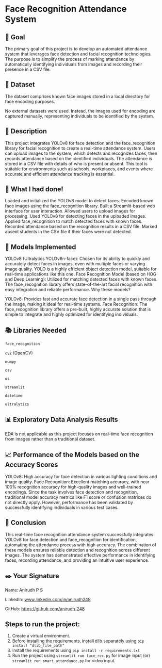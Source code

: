 # Face Recognition Attendance System

## 🎯 Goal
The primary goal of this project is to develop an automated attendance system that leverages face detection and facial recognition technologies. The purpose is to simplify the process of marking attendance by automatically identifying individuals from images and recording their presence in a CSV file.

## 🧵 Dataset
The dataset comprises known face images stored in a local directory for face encoding purposes.

No external datasets were used. Instead, the images used for encoding are captured manually, representing individuals to be identified by the system.

## 🧾 Description
This project integrates YOLOv8 for face detection and the face_recognition library for facial recognition to create a real-time attendance system. Users can upload images to the system, which detects and recognizes faces, then records attendance based on the identified individuals. The attendance is stored in a CSV file with details of who is present or absent. This tool is suitable for environments such as schools, workplaces, and events where accurate and efficient attendance tracking is essential.

## 🧮 What I had done!
Loaded and initialized the YOLOv8 model to detect faces.
Encoded known face images using the face_recognition library.
Built a Streamlit-based web interface for user interaction.
Allowed users to upload images for processing.
Used YOLOv8 for detecting faces in the uploaded images.
Applied face_recognition to match detected faces with known faces.
Recorded attendance based on the recognition results in a CSV file.
Marked absent students in the CSV file if their faces were not detected.

## 🚀 Models Implemented
YOLOv8 (Ultralytics YOLOv8n-face): Chosen for its ability to quickly and accurately detect faces in images, even with multiple faces or varying image quality. YOLO is a highly efficient object detection model, suitable for real-time applications like this one.
Face Recognition Model (based on HOG and Deep Learning): Utilized for matching detected faces with known faces. The face_recognition library offers state-of-the-art facial recognition with easy integration and reliable performance.
Why these models?

YOLOv8: Provides fast and accurate face detection in a single pass through the image, making it ideal for real-time systems.
Face Recognition: The face_recognition library offers a pre-built, highly accurate solution that is simple to integrate and highly optimized for identifying individuals.

## 📚 Libraries Needed
`face_recognition`

`cv2` (OpenCV)

`numpy`

`csv`

`os`

`streamlit`

`datetime`

`ultralytics`

## 📊 Exploratory Data Analysis Results
EDA is not applicable as this project focuses on real-time face recognition from images rather than a traditional dataset.

## 📈 Performance of the Models based on the Accuracy Scores
YOLOv8: High accuracy for face detection in various lighting conditions and image quality.
Face Recognition: Excellent matching accuracy, with near 100% recognition accuracy for high-quality images and well-trained encodings.
Since the task involves face detection and recognition, traditional model accuracy metrics like F1 score or confusion matrices do not directly apply. However, performance has been validated by successfully identifying individuals in various test cases.

## 📢 Conclusion
This real-time face recognition attendance system successfully integrates YOLOv8 for face detection and face_recognition for identification, automating the attendance process with high accuracy. The combination of these models ensures reliable detection and recognition across different images. The system has demonstrated effective performance in identifying faces, recording attendance, and providing an intuitive user experience.

## ✒️ Your Signature
Name: Anirudh P S

LinkedIn: www.linkedin.com/in/anirudh248

GitHub: https://github.com/anirudh-248

## Steps to run the project:

1) Create a virtual environment.
2) Before installing the requirements, install dlib separately using `pip install "dlib_file_path"`
3) Install the requirements using `pip install -r requirements.txt`
4) Run the project using `streamlit run face_rec.py` for image input (or) `streamlit run smart_attendance.py` for video input.
